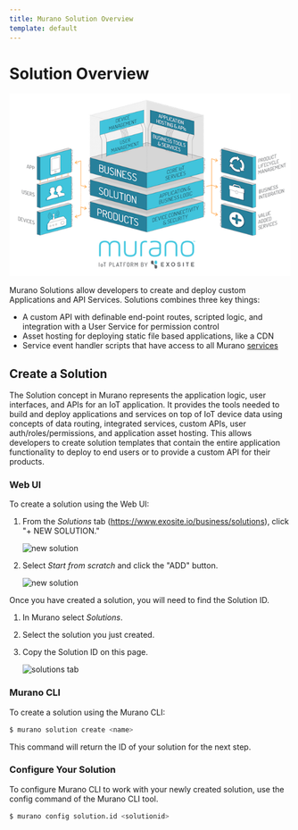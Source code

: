 ```yaml
---
title: Murano Solution Overview
template: default
---
```


# Solution Overview

![murano overview](../assets/platform_overview.png)

Murano Solutions allow developers to create and deploy custom Applications and API Services.  Solutions combines three key things:
* A custom API with definable end-point routes, scripted logic, and integration with a User Service for permission control
* Asset hosting for deploying static file based applications, like a CDN
* Service event handler scripts that have access to all Murano [services](/services)

## Create a Solution

The Solution concept in Murano represents the application logic, user interfaces, and APIs for an IoT application. It provides the tools needed to build and deploy applications and services on top of IoT device data using concepts of data routing, integrated services, custom APIs, user auth/roles/permissions, and application asset hosting. This allows developers to create solution templates that contain the entire application functionality to deploy to end users or to provide a custom API for their products. 

### Web UI

To create a solution using the Web UI:

1. From the *Solutions* tab (https://www.exosite.io/business/solutions), click "+ NEW SOLUTION." 

   ![new solution](../assets/new_solution.png)

2. Select *Start from scratch* and click the "ADD" button.

   ![new solution](../assets/new_solution_popup.png)

Once you have created a solution, you will need to find the Solution ID.

1. In Murano select *Solutions*.

2. Select the solution you just created.

3. Copy the Solution ID on this page.

   ![solutions tab](../assets/solutions_tab.png)

### Murano CLI

To create a solution using the Murano CLI:

```sh
$ murano solution create <name>
```

This command will return the ID of your solution for the next step.

### Configure Your Solution

To configure Murano CLI to work with your newly created solution, use the config command of the Murano CLI tool.

```sh
$ murano config solution.id <solutionid>
```